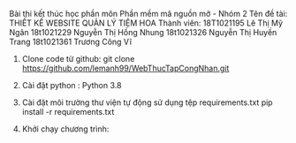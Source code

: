 Bài thi kết thúc học phần môn Phần mềm mã nguồn mở - Nhóm 2
Tên đề tài: THIẾT KẾ WEBSITE QUẢN LÝ TIỆM HOA
Thành viên: 18T1021195 Lê Thị Mỹ Ngân
            18t1021229 Nguyễn Thị Hồng Nhung
            18t1021326 Nguyễn Thị Huyền Trang
            18t1021361 Trương Công Vĩ
1. Clone code từ github:
  git clone https://github.com/lemanh99/WebThucTapCongNhan.git
  
2. Cài đặt python : Python 3.8

3. Cài đặt môi trường thư viện tự động sử dụng tệp requirements.txt
  pip install -r requirements.txt

4. Khởi chạy chương trình:
  

